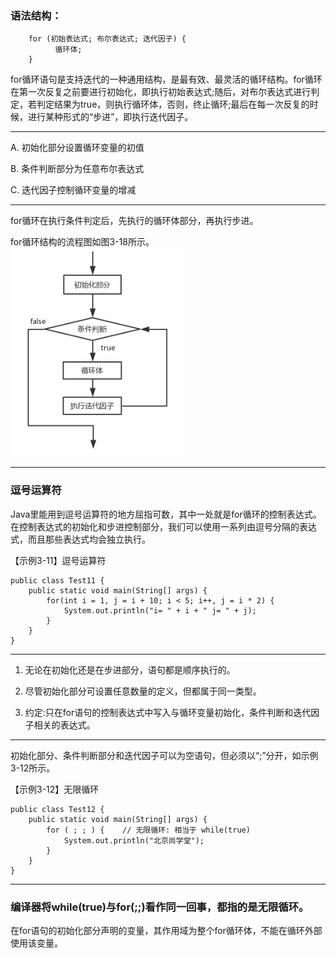 ### 语法结构：　　

        for (初始表达式; 布尔表达式; 迭代因子) {
              循环体;
        }
for循环语句是支持迭代的一种通用结构，是最有效、最灵活的循环结构。for循环在第一次反复之前要进行初始化，即执行初始表达式;随后，对布尔表达式进行判定，若判定结果为true，则执行循环体，否则，终止循环;最后在每一次反复的时候，进行某种形式的“步进”，即执行迭代因子。
***
A. 初始化部分设置循环变量的初值

B. 条件判断部分为任意布尔表达式

C. 迭代因子控制循环变量的增减
***
for循环在执行条件判定后，先执行的循环体部分，再执行步进。

for循环结构的流程图如图3-18所示。  
![image](https://github.com/Pxd123/JAVA/blob/master/notes/%E4%B8%89.%E6%8E%A7%E5%88%B6%E8%AF%AD%E5%8F%A5/for.png)  
***
### 逗号运算符
Java里能用到逗号运算符的地方屈指可数，其中一处就是for循环的控制表达式。在控制表达式的初始化和步进控制部分，我们可以使用一系列由逗号分隔的表达式，而且那些表达式均会独立执行。

【示例3-11】逗号运算符　

    public class Test11 {
        public static void main(String[] args) { 
            for(int i = 1, j = i + 10; i < 5; i++, j = i * 2) {
                System.out.println("i= " + i + " j= " + j); 
            } 
        }
    }
***
1. 无论在初始化还是在步进部分，语句都是顺序执行的。

2. 尽管初始化部分可设置任意数量的定义，但都属于同一类型。

3. 约定:只在for语句的控制表达式中写入与循环变量初始化，条件判断和迭代因子相关的表达式。
***
初始化部分、条件判断部分和迭代因子可以为空语句，但必须以“;”分开，如示例3-12所示。

【示例3-12】无限循环

    public class Test12 {
        public static void main(String[] args) { 
            for ( ; ; ) {    // 无限循环: 相当于 while(true)
                System.out.println("北京尚学堂");
            }
        }
    }
***
###  编译器将while(true)与for(;;)看作同一回事，都指的是无限循环。

在for语句的初始化部分声明的变量，其作用域为整个for循环体，不能在循环外部使用该变量。
